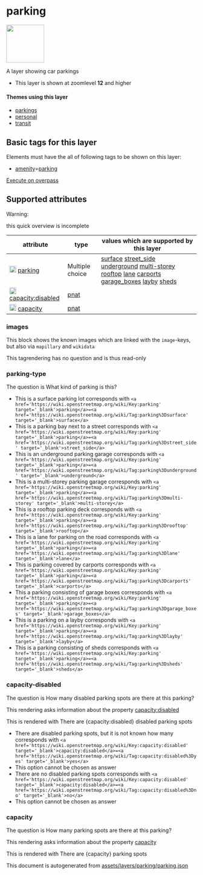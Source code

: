 

 parking 
=========



<img src='https://mapcomplete.osm.be/./assets/layers/parking/parking.svg' height="100px"> 

A layer showing car parkings






  - This layer is shown at zoomlevel **12** and higher




#### Themes using this layer 





  - [parkings](https://mapcomplete.osm.be/parkings)
  - [personal](https://mapcomplete.osm.be/personal)
  - [transit](https://mapcomplete.osm.be/transit)




 Basic tags for this layer 
---------------------------



Elements must have the all of following tags to be shown on this layer:



  - <a href='https://wiki.openstreetmap.org/wiki/Key:amenity' target='_blank'>amenity</a>=<a href='https://wiki.openstreetmap.org/wiki/Tag:amenity%3Dparking' target='_blank'>parking</a>


[Execute on overpass](http://overpass-turbo.eu/?Q=%5Bout%3Ajson%5D%5Btimeout%3A90%5D%3B(%20%20%20%20nwr%5B%22amenity%22%3D%22parking%22%5D(%7B%7Bbbox%7D%7D)%3B%0A)%3Bout%20body%3B%3E%3Bout%20skel%20qt%3B)



 Supported attributes 
----------------------



Warning: 

this quick overview is incomplete



attribute | type | values which are supported by this layer
----------- | ------ | ------------------------------------------
[<img src='https://mapcomplete.osm.be/assets/svg/statistics.svg' height='18px'>](https://taginfo.openstreetmap.org/keys/parking#values) [parking](https://wiki.openstreetmap.org/wiki/Key:parking) | Multiple choice | [surface](https://wiki.openstreetmap.org/wiki/Tag:parking%3Dsurface) [street_side](https://wiki.openstreetmap.org/wiki/Tag:parking%3Dstreet_side) [underground](https://wiki.openstreetmap.org/wiki/Tag:parking%3Dunderground) [multi-storey](https://wiki.openstreetmap.org/wiki/Tag:parking%3Dmulti-storey) [rooftop](https://wiki.openstreetmap.org/wiki/Tag:parking%3Drooftop) [lane](https://wiki.openstreetmap.org/wiki/Tag:parking%3Dlane) [carports](https://wiki.openstreetmap.org/wiki/Tag:parking%3Dcarports) [garage_boxes](https://wiki.openstreetmap.org/wiki/Tag:parking%3Dgarage_boxes) [layby](https://wiki.openstreetmap.org/wiki/Tag:parking%3Dlayby) [sheds](https://wiki.openstreetmap.org/wiki/Tag:parking%3Dsheds)
[<img src='https://mapcomplete.osm.be/assets/svg/statistics.svg' height='18px'>](https://taginfo.openstreetmap.org/keys/capacity:disabled#values) [capacity:disabled](https://wiki.openstreetmap.org/wiki/Key:capacity:disabled) | [pnat](../SpecialInputElements.md#pnat) | 
[<img src='https://mapcomplete.osm.be/assets/svg/statistics.svg' height='18px'>](https://taginfo.openstreetmap.org/keys/capacity#values) [capacity](https://wiki.openstreetmap.org/wiki/Key:capacity) | [pnat](../SpecialInputElements.md#pnat) | 




### images 



This block shows the known images which are linked with the `image`-keys, but also via `mapillary` and `wikidata`

This tagrendering has no question and is thus read-only





### parking-type 



The question is  What kind of parking is this?





  - This is a surface parking lot  corresponds with  `<a href='https://wiki.openstreetmap.org/wiki/Key:parking' target='_blank'>parking</a>=<a href='https://wiki.openstreetmap.org/wiki/Tag:parking%3Dsurface' target='_blank'>surface</a>`
  - This is a parking bay next to a street  corresponds with  `<a href='https://wiki.openstreetmap.org/wiki/Key:parking' target='_blank'>parking</a>=<a href='https://wiki.openstreetmap.org/wiki/Tag:parking%3Dstreet_side' target='_blank'>street_side</a>`
  - This is an underground parking garage  corresponds with  `<a href='https://wiki.openstreetmap.org/wiki/Key:parking' target='_blank'>parking</a>=<a href='https://wiki.openstreetmap.org/wiki/Tag:parking%3Dunderground' target='_blank'>underground</a>`
  - This is a multi-storey parking garage  corresponds with  `<a href='https://wiki.openstreetmap.org/wiki/Key:parking' target='_blank'>parking</a>=<a href='https://wiki.openstreetmap.org/wiki/Tag:parking%3Dmulti-storey' target='_blank'>multi-storey</a>`
  - This is a rooftop parking deck  corresponds with  `<a href='https://wiki.openstreetmap.org/wiki/Key:parking' target='_blank'>parking</a>=<a href='https://wiki.openstreetmap.org/wiki/Tag:parking%3Drooftop' target='_blank'>rooftop</a>`
  - This is a lane for parking on the road  corresponds with  `<a href='https://wiki.openstreetmap.org/wiki/Key:parking' target='_blank'>parking</a>=<a href='https://wiki.openstreetmap.org/wiki/Tag:parking%3Dlane' target='_blank'>lane</a>`
  - This is parking covered by carports  corresponds with  `<a href='https://wiki.openstreetmap.org/wiki/Key:parking' target='_blank'>parking</a>=<a href='https://wiki.openstreetmap.org/wiki/Tag:parking%3Dcarports' target='_blank'>carports</a>`
  - This a parking consisting of garage boxes  corresponds with  `<a href='https://wiki.openstreetmap.org/wiki/Key:parking' target='_blank'>parking</a>=<a href='https://wiki.openstreetmap.org/wiki/Tag:parking%3Dgarage_boxes' target='_blank'>garage_boxes</a>`
  - This is a parking on a layby  corresponds with  `<a href='https://wiki.openstreetmap.org/wiki/Key:parking' target='_blank'>parking</a>=<a href='https://wiki.openstreetmap.org/wiki/Tag:parking%3Dlayby' target='_blank'>layby</a>`
  - This is a parking consisting of sheds  corresponds with  `<a href='https://wiki.openstreetmap.org/wiki/Key:parking' target='_blank'>parking</a>=<a href='https://wiki.openstreetmap.org/wiki/Tag:parking%3Dsheds' target='_blank'>sheds</a>`




### capacity-disabled 



The question is  How many disabled parking spots are there at this parking?

This rendering asks information about the property  [capacity:disabled](https://wiki.openstreetmap.org/wiki/Key:capacity:disabled) 

This is rendered with  There are {capacity:disabled} disabled parking spots





  - There are disabled parking spots, but it is not known how many  corresponds with  `<a href='https://wiki.openstreetmap.org/wiki/Key:capacity:disabled' target='_blank'>capacity:disabled</a>=<a href='https://wiki.openstreetmap.org/wiki/Tag:capacity:disabled%3Dyes' target='_blank'>yes</a>`
  - This option cannot be chosen as answer
  - There are no disabled parking spots  corresponds with  `<a href='https://wiki.openstreetmap.org/wiki/Key:capacity:disabled' target='_blank'>capacity:disabled</a>=<a href='https://wiki.openstreetmap.org/wiki/Tag:capacity:disabled%3Dno' target='_blank'>no</a>`
  - This option cannot be chosen as answer




### capacity 



The question is  How many parking spots are there at this parking?

This rendering asks information about the property  [capacity](https://wiki.openstreetmap.org/wiki/Key:capacity) 

This is rendered with  There are {capacity} parking spots

 

This document is autogenerated from [assets/layers/parking/parking.json](https://github.com/pietervdvn/MapComplete/blob/develop/assets/layers/parking/parking.json)